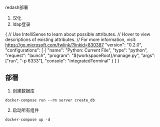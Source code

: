 redash部署


1. 汉化
2. ldap登录

{
    // Use IntelliSense to learn about possible attributes.
    // Hover to view descriptions of existing attributes.
    // For more information, visit: https://go.microsoft.com/fwlink/?linkid=830387
    "version": "0.2.0",
    "configurations": [
        {
            "name": "Python: Current File",
            "type": "python",
            "request": "launch",
            "program": "${workspaceRoot}/manage.py",
            "args": ["run", "-p 6333"],
            "console": "integratedTerminal"
        }
    ]
}


## 部署
1. 创建数据库
```
docker-compose run --rm server create_db
```
2. 启动所有组件
```
docker-compose up -d
```

